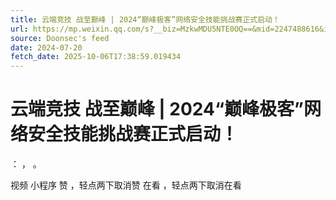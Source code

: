 ```yaml
---
title: 云端竞技 战至巅峰 | 2024“巅峰极客”网络安全技能挑战赛正式启动！
url: https://mp.weixin.qq.com/s?__biz=MzkwMDU5NTE0OQ==&mid=2247488616&idx=1&sn=8590c2760d29704648ba55ccfb26d479
source: Doonsec's feed
date: 2024-07-20
fetch_date: 2025-10-06T17:38:59.019434
---
```


# 云端竞技 战至巅峰 | 2024“巅峰极客”网络安全技能挑战赛正式启动！

：
，
。

视频
小程序
赞
，轻点两下取消赞
在看
，轻点两下取消在看